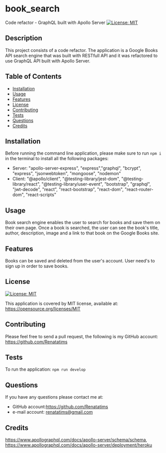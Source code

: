 # book_search
Code refactor - GraphQL built with Apollo Server
[![License: MIT](https://img.shields.io/badge/License-MIT-blue.svg)](https://opensource.org/licenses/MIT)

  ## Description
  This project consists of a code refactor. The application is a Google Books API search engine that was built with RESTfull API and it was refactored to use GraphQL API built with Apollo Server.

  ## Table of Contents
  - [Installation](#installation)
  - [Usage](#usage)
  - [Features](#features)
  - [License](#license)
  - [Contributing](#contributing)
  - [Tests](#tests)
  - [Questions](#questions)
  - [Credits](#credits)
  
  ## Installation
  Before running the command line application, please make sure to run `npm i` in the terminal to install all the following packages:
   - Server:
  "apollo-server-express", "express","graphql", "bcrypt", "express", "jsonwebtoken", "mongoose", "nodemon"
   - Client:
  "@apollo/client", "@testing-library/jest-dom", "@testing-library/react", "@testing-library/user-event", "bootstrap", "graphql", "jwt-decode", "react", "react-bootstrap", "react-dom", "react-router-dom", "react-scripts"

  ## Usage
  Book search engine enables the user to search for books and save them on their own page. Once a book is searched, the user can see the book's title, author, description, image and a link to that book on the Google Books site.

  ## Features
  Books can be saved and deleted from the user's account. User need's to sign up in order to save books.

  ## License
  [![License: MIT](https://img.shields.io/badge/License-MIT-blue.svg)](https://opensource.org/licenses/MIT)
  
  This application is covered by MIT license, available at:
  https://opensource.org/licenses/MIT

  ## Contributing
  Please feel free to send a pull request, the following is my GitHub account: https://github.com/Renatatims

  ## Tests
  To run the application:
  ````npm run develop ````

  ## Questions
  If you have any questions please contact me at:
   - GitHub account:https://github.com/Renatatims
   - e-mail account: renatatims@gmail.com

  ## Credits
  https://www.apollographql.com/docs/apollo-server/schema/schema, https://www.apollographql.com/docs/apollo-server/deployment/heroku